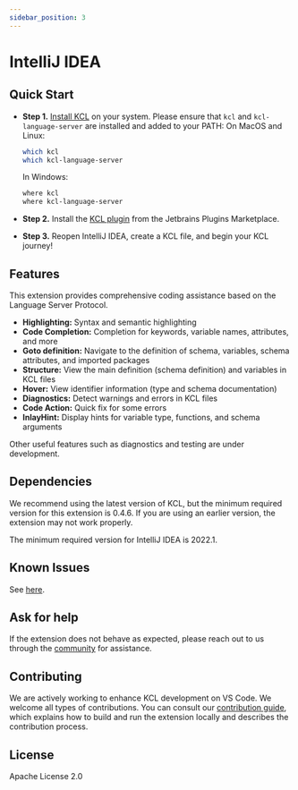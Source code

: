```yaml
---
sidebar_position: 3
---
```


# IntelliJ IDEA

## Quick Start

- **Step 1.** [Install KCL](https://kcl-lang.io/docs/user_docs/getting-started/install)  on your system. Please ensure that `kcl` and `kcl-language-server` are installed and added to your PATH:
  On MacOS and Linux:

  ```bash
  which kcl
  which kcl-language-server
  ```

  In Windows:

  ```bash
  where kcl
  where kcl-language-server
  ```

- **Step 2.** Install the [KCL plugin](https://plugins.jetbrains.com/plugin/23378-kcl) from the Jetbrains Plugins Marketplace.
- **Step 3.** Reopen IntelliJ IDEA, create a KCL file, and begin your KCL journey!

## Features

This extension provides comprehensive coding assistance based on the Language Server Protocol.

- **Highlighting:** Syntax and semantic highlighting
- **Code Completion:** Completion for keywords, variable names, attributes, and more
- **Goto definition:** Navigate to the definition of schema, variables, schema attributes, and imported packages
- **Structure:** View the main definition (schema definition) and variables in KCL files
- **Hover:** View identifier information (type and schema documentation)
- **Diagnostics:** Detect warnings and errors in KCL files
- **Code Action:** Quick fix for some errors
- **InlayHint:** Display hints for variable type, functions, and schema arguments

Other useful features such as diagnostics and testing are under development.

## Dependencies

We recommend using the latest version of KCL, but the minimum required version for this extension is 0.4.6. If you are using an earlier version, the extension may not work properly.

The minimum required version for IntelliJ IDEA is 2022.1.

## Known Issues

See [here](https://github.com/kcl-lang/kcl/issues).

## Ask for help

If the extension does not behave as expected, please reach out to us through the [community](https://kcl-lang.io/docs/community/intro/support) for assistance.

## Contributing

We are actively working to enhance KCL development on VS Code. We welcome all types of contributions. You can consult our [contribution guide](https://kcl-lang.io/docs/community/contribute), which explains how to build and run the extension locally and describes the contribution process.

## License

Apache License 2.0
